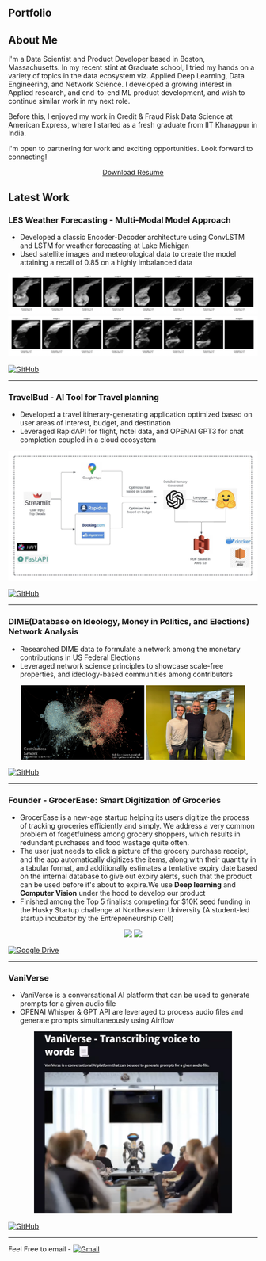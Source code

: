 ## Portfolio

## About Me

I'm a Data Scientist and Product Developer based in Boston, Massachusetts. In my recent stint at Graduate school, I tried my hands on a variety of topics in the data ecosystem viz. Applied Deep Learning, Data Engineering, and Network Science. I developed a growing interest in Applied research, and end-to-end ML product development, and wish to continue similar work in my next role.

Before this, I enjoyed my work in Credit & Fraud Risk Data Science at American Express, where I started as a fresh graduate from IIT Kharagpur in India.

I'm open to partnering for work and exciting opportunities. Look forward to connecting!

<div align=center>
  
  [Download Resume](/pdf/Resume_SG.pdf)
  
</div>

## Latest Work 

### LES Weather Forecasting - Multi-Modal Model Approach
- Developed a classic Encoder-Decoder architecture using ConvLSTM and LSTM for weather forecasting at Lake Michigan 
- Used satellite images and meteorological data to create the model attaining a recall of 0.85 on a highly imbalanced data

<img src="images/Predictions1.png"/>
<img src="images/Predictions2.png"/>

[![GitHub](https://img.shields.io/badge/github-%23121011.svg?style=for-the-badge&logo=github&logoColor=white)](https://github.com/shu3hamiitkgp/LES-Precipitation-Forecasting-Multi-Modal-Architecture)

---
### TravelBud - AI Tool for Travel planning

- Developed a travel itinerary-generating application optimized based on user areas of interest, budget, and destination
- Leveraged RapidAPI for flight, hotel data, and OPENAI GPT3 for chat completion coupled in a cloud ecosystem

<img src="images/TravelBud_Architecture_Diagram.jpeg"/>

[![GitHub](https://img.shields.io/badge/github-%23121011.svg?style=for-the-badge&logo=github&logoColor=white)](https://github.com/shu3hamiitkgp/TravelBud)

---

### DIME(Database on Ideology, Money in Politics, and Elections) Network Analysis
- Researched DIME data to formulate a network among the monetary contributions in US Federal Elections
- Leveraged network science principles to showcase scale-free properties, and ideology-based communities among contributors 
<div align=center>
<img src="images/DIme Network 2012 Elections.png" width=250 height=150/> <img src="images/IMG_9671.JPG" width=200/>
</div>

[![GitHub](https://img.shields.io/badge/github-%23121011.svg?style=for-the-badge&logo=github&logoColor=white)](https://github.com/shu3hamiitkgp/DIME-Network-Analysis)

---
### Founder - GrocerEase: Smart Digitization of Groceries
- GrocerEase is a new-age startup helping its users digitize the process of tracking groceries efficiently and simply. We address a very common problem of forgetfulness among grocery shoppers, which results in redundant purchases and food wastage quite often.
- The user just needs to click a picture of the grocery purchase receipt, and the app automatically digitizes the items, along with their quantity in a tabular format, and additionally estimates a tentative expiry date based on the internal database to give out expiry alerts, such that the product can be used before it's about to expire.We use **Deep learning** and **Computer Vision** under the hood to develop our product
- Finished among the Top 5 finalists competing for $10K seed funding in the Husky Startup challenge at Northeastern University (A student-led startup incubator by the Entrepreneurship Cell)
<div align=center>
<img src="images/NCW00398.jpg" width=200/> <img src="images/NCW00606.jpg" width=200/> 
</div>

[![Google Drive](https://img.shields.io/badge/Google%20Drive-4285F4?style=for-the-badge&logo=googledrive&logoColor=white)](https://drive.google.com/file/d/16PXPgmUzvlOt_x3_S7xSzGZnyMC3hiVO/view?usp=drive_link)

---

### VaniVerse
- VaniVerse is a conversational AI platform that can be used to generate prompts for a given audio file
- OPENAI Whisper & GPT API are leveraged to process audio files and generate prompts simultaneously using Airflow 
<div align=center>
<img src="images/VaniVerse.png" width=400/>
</div>

[![GitHub](https://img.shields.io/badge/github-%23121011.svg?style=for-the-badge&logo=github&logoColor=white)](https://github.com/shu3hamiitkgp/VaniVerse)

---
Feel Free to email -  [![Gmail](https://img.shields.io/badge/Gmail-D14836?style=for-the-badge&logo=gmail&logoColor=white)](mailto:goyal.shubh15@gmail.com)

